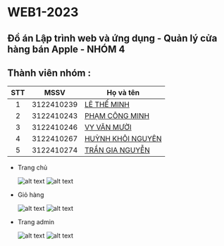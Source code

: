 # WEB1-2023

## Đồ án Lập trình web và ứng dụng - Quản lý cửa hàng bán Apple - NHÓM 4

## Thành viên nhóm :

| STT |    MSSV    | Họ và tên                                                            |
| :-: | :--------: | -------------------------------------------------------------------- |
|  1  | 3122410239 | [LÊ THẾ MINH ](https://www.facebook.com/minh.lethe.186590)           |
|  2  | 3122410243 | [PHẠM CÔNG MINH ]()                                                  |
|  3  | 3122410246 | [VY VĂN MƯỜI ](https://www.facebook.com/domuoigghh?mibextid=JRoKGi)  |
|  4  | 3122410267 | [HUỲNH KHÔI NGUYÊN ](https://www.facebook.com/nguyen.huynhkhoi.6921) |
|  5  | 3122410274 | [TRẦN GIA NGUYỄN ](https://www.facebook.com/RemChanCute/)            |

-   Trang chủ

    ![alt text](./Figma_Giaodien/Home/0001.jpg)
    ![alt text](./Figma_Giaodien/Home/0002.jpg)

-   Giỏ hàng

    ![alt text](./Figma_Giaodien/Cart/0007.jpg)
    ![alt text](./Figma_Giaodien/Cart/0009.jpg)

-   Trang admin

    ![alt text](./Figma_Giaodien/Admin/0012.jpg)
    ![alt text](./Figma_Giaodien/Admin/0013.jpg)
